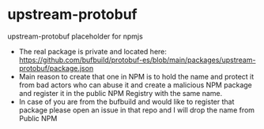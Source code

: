 # upstream-protobuf
upstream-protobuf placeholder for npmjs

- The real package is private and located here: https://github.com/bufbuild/protobuf-es/blob/main/packages/upstream-protobuf/package.json
- Main reason to create that one in NPM is to hold the name and protect it from bad actors who can abuse it and create a malicious NPM package and register it in the public NPM Registry with the same name.
- In case of you are from the bufbuild and would like to register that package please open an issue in that repo and I will drop the name from Public NPM
  
